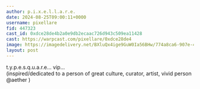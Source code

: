 ```yaml
---
author: p.i.x.e.l.l.a.r.e.
date: 2024-08-25T09:00:11+0000
username: pixellare
fid: 447323
cast_id: 0xdce28de4b2a0e9db2ecaac726d943c509ea11428
cast: https://warpcast.com/pixellare/0xdce28de4
image: https://imagedelivery.net/BXluQx4ige9GuW0Ia56BHw/774a8ca6-907e-4c8b-f9b4-70ea64c57600/original
layout: post
---
```

t.y.p.e.s.q.u.a.r.e... vip...  
(inspired/dedicated to a person of great culture, curator, artist, vivid person   @aether )  

<img src='https://imagedelivery.net/BXluQx4ige9GuW0Ia56BHw/774a8ca6-907e-4c8b-f9b4-70ea64c57600/original' alt='' referrerpolicy='no-referrer'/>